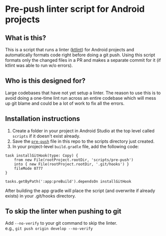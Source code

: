 # Pre-push linter script for Android projects

## What is this?
This is a script that runs a linter ([ktlint](https://pinterest.github.io/ktlint/latest/)) for Android projects and automatically formats code right before doing a git push.
Using this script formats only the changed files in a PR and makes a separate commit for it (if ktlint was able to run w/o errors).

## Who is this designed for?
Large codebases that have not yet setup a linter. The reason to use this is to avoid doing a one-time lint run across an entire codebase which will mess up git blame and could be a lot of work to fix all the errors.

## Installation instructions
1. Create a folder in your project in Android Studio at the top level called `scripts` if it doesn't exist already.
2. Save the [`pre-push`](https://github.com/adamc01/pre-push-linter/blob/main/pre-push) file in this repo to the scripts directory just created.
3. In your project-level `build.gradle` file, add the following code:
```
task installGitHook(type: Copy) {
    from new File(rootProject.rootDir, 'scripts/pre-push')
    into { new File(rootProject.rootDir, '.git/hooks') }
    fileMode 0777
}

tasks.getByPath(':app:preBuild').dependsOn installGitHook
```
After building the app gradle will place the script (and overwrite if already exists) in your .git/hooks directory.

## To skip the linter when pushing to git
Add `--no-verify` to your git command to skip the linter.  
e.g., `git push origin develop --no-verify`
